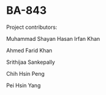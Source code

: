 # BA-843
Project contributors:

Muhammad Shayan Hasan Irfan Khan

Ahmed Farid Khan

Srithijaa Sankepally

Chih Hsin Peng

Pei Hsin Yang
